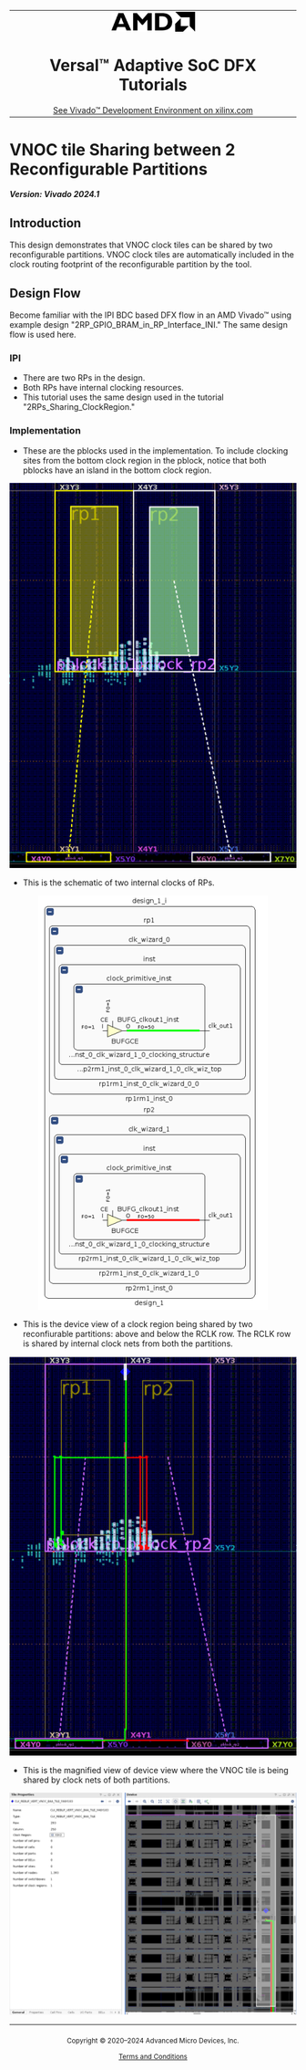 ﻿<table class="sphinxhide" width="100%">
 <tr width="100%">
    <td align="center"><img src="https://github.com/Xilinx/Image-Collateral/blob/main/xilinx-logo.png?raw=true" width="30%"/><h1>Versal™ Adaptive SoC DFX Tutorials</h1>
    <a href="https://www.xilinx.com/products/design-tools/vivado.html">See Vivado™ Development Environment on xilinx.com</a>
    </td>
 </tr>
</table>

# VNOC tile Sharing between 2 Reconfigurable Partitions

***Version: Vivado 2024.1***

## Introduction

This design demonstrates that VNOC clock tiles can be shared by two reconfigurable partitions. VNOC clock tiles are automatically included in the clock routing footprint of the reconfigurable partition by the tool. 

## Design Flow

Become familiar with the IPI BDC based DFX flow in an AMD Vivado&trade; using example design "2RP_GPIO_BRAM_in_RP_Interface_INI." The same design flow is used here.

### IPI 

- There are two RPs in the design.
- Both RPs have internal clocking resources.
- This tutorial uses the same design used in the tutorial "2RPs_Sharing_ClockRegion."

### Implementation 

- These are the pblocks used in the implementation. To include clocking sites from the bottom clock region in the pblock, notice that both pblocks have an island in the bottom clock region. 

<p align="center">
  <img src="./images/pblocks.png?raw=true" alt="pblocks"/>
</p>

- This is the schematic of two internal clocks of RPs.

<p align="center">
  <img src="./images/vnoc_sharing_schematic.png?raw=true" alt="vnoc_sharing_schematic"/>
</p>

-  This is the device view of a clock region being shared by two reconfiurable partitions: above and below the RCLK row. The RCLK row is shared by internal clock nets from both the partitions.

<p align="center">
  <img src="./images/vnoc_tile_sharing.png?raw=true" alt="vnoc_sharing"/>
</p>

- This is the magnified view of device view where the VNOC tile is being shared by clock nets of both partitions.

<p align="center">
  <img src="./images/voc_shared_tile.png?raw=true" alt="voc_shared_tile"/>
</p>


<hr class="sphinxhide"></hr>

<p class="sphinxhide" align="center"><sub>Copyright © 2020–2024 Advanced Micro Devices, Inc.</sub></p>

<p class="sphinxhide" align="center"><sup><a href="https://www.amd.com/en/corporate/copyright">Terms and Conditions</a></sup></p>

